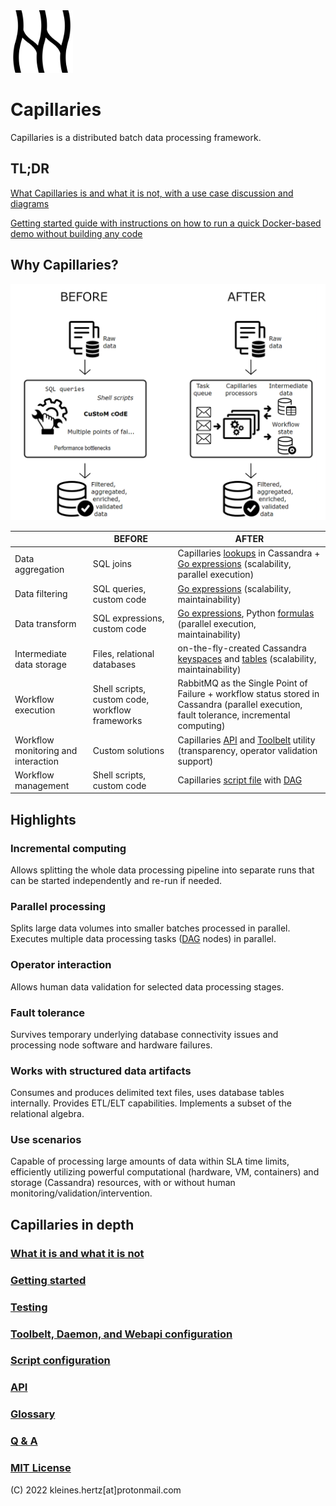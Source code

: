 <img src="doc/logo.svg" alt="logo" width="100"/>

# Capillaries

Capillaries is a distributed batch data processing framework.

## TL;DR

[What Capillaries is and what it is not, with a use case discussion and diagrams](doc/what.md)

[Getting started guide with instructions on how to run a quick Docker-based demo without building any code](doc/started.md)

## Why Capillaries?
![Capillaries: before and after](doc/beforeafter.png)


|             | BEFORE | AFTER |
| ----------- | ------ |------ |
| Data aggregation | SQL joins | Capillaries [lookups](doc/glossary.md#lookup) in Cassandra + [Go expressions](doc/glossary.md#go-expressions) (scalability, parallel execution) |
| Data filtering | SQL queries, custom code | [Go expressions](doc/glossary.md#go-expressions) (scalability, maintainability) |
| Data transform | SQL expressions, custom code | [Go expressions](doc/glossary.md#go-expressions), Python [formulas](doc/glossary.md#py_calc-processor) (parallel execution, maintainability) |
| Intermediate data storage | Files, relational databases | on-the-fly-created Cassandra [keyspaces](doc/glossary.md#keyspace) and [tables](doc/glossary.md#table) (scalability, maintainability) |
| Workflow execution | Shell scripts, custom code, workflow frameworks | RabbitMQ as the Single Point of Failure + workflow status stored in Cassandra (parallel execution, fault tolerance, incremental computing) |
| Workflow monitoring and interaction | Custom solutions | Capillaries [API](doc/api.md) and [Toolbelt](doc/glossary.md#toolbelt) utility (transparency, operator validation support) |
| Workflow management | Shell scripts, custom code | Capillaries [script file](doc/glossary.md#script) with [DAG](doc/glossary.md#dag) |

## Highlights

### Incremental computing

Allows splitting the whole data processing pipeline into separate runs that can be started independently and re-run if needed.

### Parallel processing

Splits large data volumes into smaller batches processed in parallel. Executes multiple data processing tasks ([DAG](doc/glossary.md#dag) nodes) in parallel.

### Operator interaction

Allows human data validation for selected data processing stages.

### Fault tolerance

Survives temporary underlying database connectivity issues and processing node software and hardware failures.

### Works with structured data artifacts

Consumes and produces delimited text files, uses database tables internally. Provides ETL/ELT capabilities. Implements a subset of the relational algebra.

### Use scenarios

Capable of processing large amounts of data within SLA time limits, efficiently utilizing powerful computational (hardware, VM, containers) and storage (Cassandra) resources, with or without human monitoring/validation/intervention.

## Capillaries in depth

### [What it is and what it is not](doc/what.md)
### [Getting started](doc/started.md)
### [Testing](doc/testing.md)
### [Toolbelt, Daemon, and Webapi configuration](doc/binconfig.md)
### [Script configuration](doc/scriptconfig.md)
### [API](doc/api.md)
### [Glossary](doc/glossary.md)
### [Q & A](doc/qna.md)
### [MIT License](LICENSE)

(C) 2022 kleines.hertz[at]protonmail.com